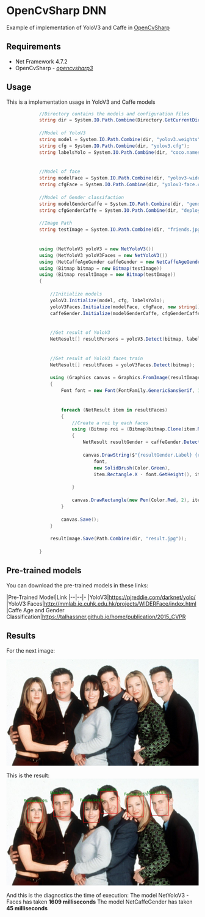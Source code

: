 # OpenCvSharp DNN

Example of implementation of YoloV3 and Caffe in [OpenCvSharp](https://github.com/shimat/opencvsharp)
## Requirements

 - Net Framework 4.7.2
 - OpenCvSharp - _[opencvsharp3](https://github.com/shimat/opencvsharp)_

## Usage

This is a implementation usage in YoloV3 and Caffe models

```C#
            //Directory contains the models and configuration files
            string dir = System.IO.Path.Combine(Directory.GetCurrentDirectory(), "data");

            //Model of YoloV3
            string model = System.IO.Path.Combine(dir, "yolov3.weights");
            string cfg = System.IO.Path.Combine(dir, "yolov3.cfg");
            string labelsYolo = System.IO.Path.Combine(dir, "coco.names");


            //Model of face
            string modelFace = System.IO.Path.Combine(dir, "yolov3-wider_16000.weights");
            string cfgFace = System.IO.Path.Combine(dir, "yolov3-face.cfg");

            //Model of Gender classifaction
            string modelGenderCaffe = System.IO.Path.Combine(dir, "gender_net.caffemodel");
            string cfgGenderCaffe = System.IO.Path.Combine(dir, "deploy_gender.prototxt");

            //Image Path
            string testImage = System.IO.Path.Combine(dir, "friends.jpg");


            using (NetYoloV3 yoloV3 = new NetYoloV3())
            using (NetYoloV3 yoloV3Faces = new NetYoloV3())
            using (NetCaffeAgeGender caffeGender = new NetCaffeAgeGender())
            using (Bitmap bitmap = new Bitmap(testImage))
            using (Bitmap resultImage = new Bitmap(testImage))
            {

                //Initialize models
                yoloV3.Initialize(model, cfg, labelsYolo);
                yoloV3Faces.Initialize(modelFace, cfgFace, new string[] { "faces" });
                caffeGender.Initialize(modelGenderCaffe, cfgGenderCaffe, new string[] { "Male", "Female" });


                //Get result of YoloV3
                NetResult[] resultPersons = yoloV3.Detect(bitmap, labelsFilters: new string[] { "person" });


                //Get result of YoloV3 faces train
                NetResult[] resultFaces = yoloV3Faces.Detect(bitmap);

                using (Graphics canvas = Graphics.FromImage(resultImage))
                {
                    Font font = new Font(FontFamily.GenericSansSerif, 15);


                    foreach (NetResult item in resultFaces)
                    {
                        //Create a roi by each faces
                        using (Bitmap roi = (Bitmap)bitmap.Clone(item.Rectangle, bitmap.PixelFormat))
                        {
                            NetResult resultGender = caffeGender.Detect(roi).FirstOrDefault();

                            canvas.DrawString($"{resultGender.Label} {resultGender.Probability:0.0%}",
                                font,
                                new SolidBrush(Color.Green),
                                item.Rectangle.X - font.GetHeight(), item.Rectangle.Y - font.GetHeight());

                        }

                        canvas.DrawRectangle(new Pen(Color.Red, 2), item.Rectangle);
                    }

                    canvas.Save();
                }

                resultImage.Save(Path.Combine(dir, "result.jpg"));

            }
```
## Pre-trained models
You can download the pre-trained models in these links:

|Pre-Trained Model|Link
|--|--|-
|YoloV3|https://pjreddie.com/darknet/yolo/
|YoloV3 Faces|http://mmlab.ie.cuhk.edu.hk/projects/WIDERFace/index.html
|Caffe Age and Gender Classification|https://talhassner.github.io/home/publication/2015_CVPR



## Results

For the next image:

![Input image](https://raw.githubusercontent.com/julian9012/OpenCVCSharpDNN/master/friends.jpg)

This is the result:
![Input image](https://raw.githubusercontent.com/julian9012/OpenCVCSharpDNN/master/result.jpg)

And this is the diagnostics the time of execution:
The model NetYoloV3 - Faces has taken **1609 milliseconds**
The model NetCaffeGender has taken **45 milliseconds**
